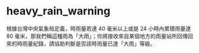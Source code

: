 # heavy_rain_warning
根據台灣中央氣象局定義，時雨量若達 40 毫米以上或是 24 小時內累積雨量達 80 毫米，那我們稱這種雨為「大雨」；你將接收來自某個地方的雨量站所回傳回來的時雨量紀錄，請協助判斷是否該時雨量已達「大雨」等級。
